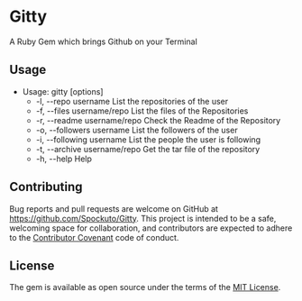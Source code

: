 # Gitty

A Ruby Gem which brings Github on your Terminal


## Usage
*	Usage: gitty [options]
	*	-l, --repo username            List the repositories of the user
	*	-f, --files username/repo    List the files of the Repositories
	*	-r, --readme username/repo   Check the Readme of the Repository
	*	-o, --followers username       List the followers of the user
	*	-i, --following username       List the people the user is following
	*	-t, --archive username/repo  Get the tar file of the repository
	*	-h, --help                       Help

## Contributing

Bug reports and pull requests are welcome on GitHub at https://github.com/Spockuto/Gitty. This project is intended to be a safe, welcoming space for collaboration, and contributors are expected to adhere to the [Contributor Covenant](contributor-covenant.org) code of conduct.


## License

The gem is available as open source under the terms of the [MIT License](http://opensource.org/licenses/MIT).

